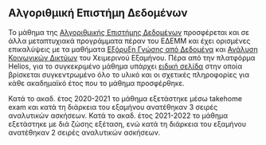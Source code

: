 ## Αλγοριθμική Επιστήμη Δεδομένων

Το μάθημα της [Αλγοριθμικής Επιστήμης Δεδομένων](https://dsml.ece.ntua.gr/studies/courses/algorithmike-episteme-dedomenon) προσφέρεται και σε άλλα μεταπτυχιακά προγράμματα πέραν του ΕΔΕΜΜ και έχει ορισμένες επικαλύψεις με τα μαθήματα [Εξόρυξη Γνώσης από Δεδομένα](https://github.com/DsmlEdem/1st-Semester/tree/main/Data%20Mining) και [Ανάλυση Κοινωνικών Δικτύων](https://github.com/DsmlEdem/1st-Semester/tree/main/Social%20Networks%20Analysis) του Χειμερινού Εξαμήνου. Πέρα από την πλατφόρμα Helios, για το συγκεκριμένο μάθημα υπάρχει [ειδική σελίδα](https://courses.corelab.ntua.gr/ads/) στην οποία βρίσκεται συγκεντρωμένο όλο το υλικό και οι σχετικές πληροφορίες για κάθε ακαδημαϊκό έτος που το μάθημα προσφέρθηκε.

Κατά το ακαδ. έτος 2020-2021 το μάθημα εξετάστηκε μέσω takehome exam και κατά τη διάρκεια του εξαμήνου ανατέθηκαν 3 σειρές αναλυτικών ασκήσεων. Κατά το ακαδ. έτος 2021-2022 το μάθημα εξετάστηκε με διά ζώσης εξέταση, ενώ κατά τη διάρκεια του εξαμήνου ανατέθηκαν 2 σειρές αναλυτικών ασκήσεων.
